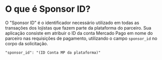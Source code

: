 # O que é Sponsor ID?

O "Sponsor ID" é o identificador necessário utilizado em todas as transações dos lojistas que fazem parte da plataforma do parceiro. 
Sua aplicação consiste em atribuir o ID da conta Mercado Pago em nome do parceiro nas requisições de pagamento, utilizando o campo `sponsor_id` no corpo da solicitação.

```curl
"sponsor_id": "(ID Conta MP da plataforma)"
```